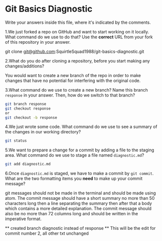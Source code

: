 # Git Basics Diagnostic

Write your answers inside this file, where it's indicated by the comments.

1.We just forked a repo on GitHub and want to start working on it locally.
What command do we use to do that? Use the **correct** URL from your fork of
this repository in your answer.

 git clone git@github.com:SquirtleSquad1988/git-basics-diagnostic.git

2.What do you do after cloning a repository, before you start making any
changes/additions?

You would want to create a new branch of the repo in order to make changes that
have no potential for interfering with the original code.

3.What command do we use to create a new branch? Name this branch `response`
    in your answer. Then, how do we switch to that branch?

```sh
git branch response
git checkout response
or
git checkout -b response
```

4.We just wrote some code. What command do we use to see a summary of the
    changes in our working directory?

```sh
git status
```

5.We want to prepare a change for a commit by adding a file to the staging
    area. What command do we use to stage a file named `diagnostic.md`?

```sh
git add diagnostic.md
```

6.Once `diagnostic.md` is staged, we have to make a commit by `git commit`.
What are the two formatting items you **need** to make up your commit message?

git messages should not be made in the terminal and should be made using atom.
The commit message should have a short summary no more than 50 characters long
then a line separating the summary then after that a body which contains a more
detailed explanation. The commit message should also be no more than 72 columns
long and should be written in the imperative format.

** created branch diagnostic instead of response
** This will be the edit for commit number 2, all other txt unchanged
